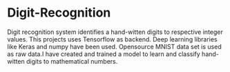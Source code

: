 # Digit-Recognition

Digit recognition system identifies a hand-witten digits to respective integer values. This projects uses Tensorflow as backend. Deep learning libraries like Keras and numpy have been used. Opensource MNIST data set is used as raw data.I have created and trained a model to learn and classify hand-witten digits to mathematical numbers.

